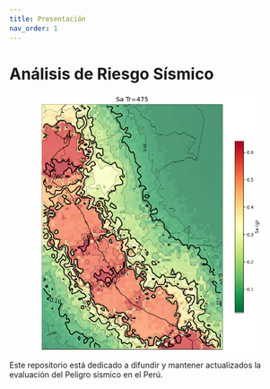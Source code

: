 ```yaml
---
title: Presentación
nav_order: 1
---
```


# **Análisis de Riesgo Sísmico**


<img src="IMG/PGA.png" width="400" style="display:block; margin:auto;"/>

Este repositorio está dedicado a difundir y mantener actualizados la evaluación del Peligro sismico en el Perú.

